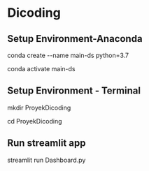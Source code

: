 # Dicoding
## Setup Environment-Anaconda
conda create --name main-ds python=3.7

conda activate main-ds

## Setup Environment - Terminal
mkdir ProyekDicoding

cd ProyekDicoding

## Run streamlit app
streamlit run Dashboard.py
